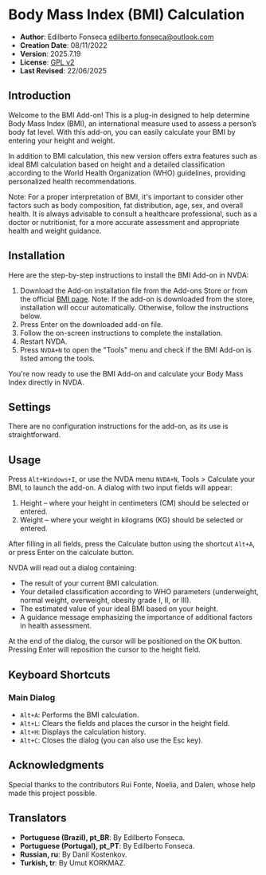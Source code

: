 # Body Mass Index (BMI) Calculation

* **Author**: Edilberto Fonseca [edilberto.fonseca@outlook.com](mailto:edilberto.fonseca@outlook.com)
* **Creation Date**: 08/11/2022
* **Version**: 2025.7.19
* **License**: [GPL v2](https://www.gnu.org/licenses/gpl-2.0.html)
* **Last Revised**: 22/06/2025

## Introduction

Welcome to the BMI Add-on! This is a plug-in designed to help determine Body Mass Index (BMI), an international measure used to assess a person’s body fat level. With this add-on, you can easily calculate your BMI by entering your height and weight.

In addition to BMI calculation, this new version offers extra features such as ideal BMI calculation based on height and a detailed classification according to the World Health Organization (WHO) guidelines, providing personalized health recommendations.

Note: For a proper interpretation of BMI, it's important to consider other factors such as body composition, fat distribution, age, sex, and overall health. It is always advisable to consult a healthcare professional, such as a doctor or nutritionist, for a more accurate assessment and appropriate health and weight guidance.

## Installation

Here are the step-by-step instructions to install the BMI Add-on in NVDA:

1. Download the Add-on installation file from the Add-ons Store or from the official [BMI page](https://github.com/EdilbertoFonseca/BMI).
   Note: If the add-on is downloaded from the store, installation will occur automatically. Otherwise, follow the instructions below.
2. Press Enter on the downloaded add-on file.
3. Follow the on-screen instructions to complete the installation.
4. Restart NVDA.
5. Press `NVDA+N` to open the "Tools" menu and check if the BMI Add-on is listed among the tools.

You're now ready to use the BMI Add-on and calculate your Body Mass Index directly in NVDA.

## Settings

There are no configuration instructions for the add-on, as its use is straightforward.

## Usage

Press `Alt+Windows+I`, or use the NVDA menu `NVDA+N`, Tools > Calculate your BMI, to launch the add-on. A dialog with two input fields will appear:

1. Height – where your height in centimeters (CM) should be selected or entered.
2. Weight – where your weight in kilograms (KG) should be selected or entered.

After filling in all fields, press the Calculate button using the shortcut `Alt+A`, or press Enter on the calculate button.

NVDA will read out a dialog containing:

* The result of your current BMI calculation.
* Your detailed classification according to WHO parameters (underweight, normal weight, overweight, obesity grade I, II, or III).
* The estimated value of your ideal BMI based on your height.
* A guidance message emphasizing the importance of additional factors in health assessment.

At the end of the dialog, the cursor will be positioned on the OK button. Pressing Enter will reposition the cursor to the height field.

## Keyboard Shortcuts

### Main Dialog

* `Alt+A`: Performs the BMI calculation.
* `Alt+L`: Clears the fields and places the cursor in the height field.
* `Alt+H`: Displays the calculation history.
* `Alt+C`: Closes the dialog (you can also use the Esc key).

## Acknowledgments

Special thanks to the contributors Rui Fonte, Noelia, and Dalen, whose help made this project possible.

## Translators

* **Portuguese (Brazil), pt_BR**: By Edilberto Fonseca.
* **Portuguese (Portugal), pt_PT**: By Edilberto Fonseca.
* **Russian, ru**: By Danil Kostenkov.
* **Turkish, tr**: By Umut KORKMAZ.
